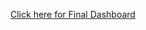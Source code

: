 [Click here for Final Dashboard](https://app.powerbi.com/links/cX_r5j-IGa?ctid=e5a06f4a-1ec4-4d01-8f73-e7dd15f26134&pbi_source=linkShare&bookmarkGuid=05cbaa94-2228-4410-b0fa-8b3852bf5a24) 
